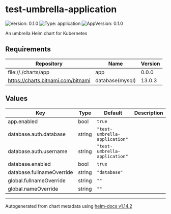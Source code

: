 # test-umbrella-application

![Version: 0.1.0](https://img.shields.io/badge/Version-0.1.0-informational?style=flat-square) ![Type: application](https://img.shields.io/badge/Type-application-informational?style=flat-square) ![AppVersion: 0.1.0](https://img.shields.io/badge/AppVersion-0.1.0-informational?style=flat-square)

An umbrella Helm chart for Kubernetes

## Requirements

| Repository                         | Name            | Version |
| ---------------------------------- | --------------- | ------- |
| file://./charts/app                | app             | 0.0.0   |
| https://charts.bitnami.com/bitnami | database(mysql) | 13.0.3  |

## Values

| Key                       | Type   | Default                       | Description |
| ------------------------- | ------ | ----------------------------- | ----------- |
| app.enabled               | bool   | `true`                        |             |
| database.auth.database    | string | `"test-umbrella-application"` |             |
| database.auth.username    | string | `"test-umbrella-application"` |             |
| database.enabled          | bool   | `true`                        |             |
| database.fullnameOverride | string | `"database"`                  |             |
| global.fullnameOverride   | string | `""`                          |             |
| global.nameOverride       | string | `""`                          |             |

---

Autogenerated from chart metadata using [helm-docs v1.14.2](https://github.com/norwoodj/helm-docs/releases/v1.14.2)
